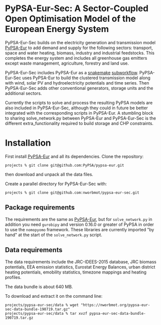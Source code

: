 # PyPSA-Eur-Sec: A Sector-Coupled Open Optimisation Model of the European Energy System

PyPSA-Eur-Sec builds on the electricity generation and transmission
model [PyPSA-Eur](https://github.com/PyPSA/pypsa-eur) to add demand
and supply for the following sectors: transport, space and water
heating, biomass, industry and industrial feedstocks. This completes
the energy system and includes all greenhouse gas emitters except
waste management, agriculture, forestry and land use.

PyPSA-Eur-Sec includes PyPSA-Eur as a
[snakemake](https://snakemake.readthedocs.io/en/stable/index.html)
[subworkflow](https://snakemake.readthedocs.io/en/stable/snakefiles/modularization.html#snakefiles-sub-workflows). PyPSA-Eur-Sec
uses PyPSA-Eur to build the clustered transmission model along with
wind, solar PV and hydroelectricity potentials and time series. Then
PyPSA-Eur-Sec adds other conventional generators, storage units and
the additional sectors.

Currently the scripts to solve and process the resulting PyPSA models
are also included in PyPSA-Eur-Sec, although they could in future be
better integrated with the corresponding scripts in PyPSA-Eur. A
stumbling block to sharing solve_network.py between PyPSA-Eur and
PyPSA-Eur-Sec is the different extra_functionality required to build
storage and CHP constraints.

# Installation

First install [PyPSA-Eur](https://github.com/PyPSA/pypsa-eur) and all
its dependencies. Clone the repository:
```shell
projects % git clone git@github.com:PyPSA/pypsa-eur.git
```
then download and unpack all the data files.

Create a parallel directory for PyPSA-Eur-Sec with:
```shell
projects % git clone git@github.com:nworbmot/pypsa-eur-sec.git
```

## Package requirements

The requirements are the same as
[PyPSA-Eur](https://github.com/PyPSA/pypsa-eur), but for
`solve_network.py` in addition you need `gurobipy` and version 0.16.0
or greater of PyPSA in order to use the `nomopyomo` framework. These
libraries are currently imported "by hand" at the start of the
`solve_network.py` script.


## Data requirements

The data requirements include the JRC-IDEES-2015 database, JRC biomass
potentials, EEA emission statistics, Eurostat Energy Balances, urban
district heating potentials, emobility statistics, timezone mappings
and heating profiles.

The data bundle is about 640 MB.

To download and extract it on the command line:
```shell
projects/pypsa-eur-sec/data % wget "https://nworbmot.org/pypsa-eur-sec-data-bundle-190719.tar.gz"
projects/pypsa-eur-sec/data % tar xvzf pypsa-eur-sec-data-bundle-190719.tar.gz
```

